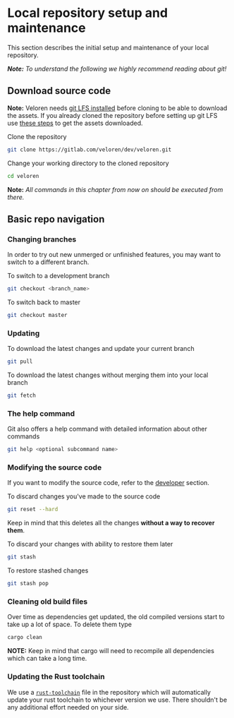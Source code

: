 # Local repository setup and maintenance

This section describes the initial setup and maintenance of your local repository.<br>

_**Note:** To understand the following we highly recommend reading about git!_

## Download source code

**Note:** Veloren needs [git LFS installed](development-tools.md#git-lfs) before cloning to be able to download the assets. If you already cloned the repository before setting up git LFS use [these steps](troubleshooting.md#when-lfs-was-not-setup-before-cloning-the-repo) to get the assets downloaded.

Clone the repository

```bash
git clone https://gitlab.com/veloren/dev/veloren.git
```

Change your working directory to the cloned repository

```bash
cd veloren
```

**Note:** _All commands in this chapter from now on should be executed from there._

## Basic repo navigation

### Changing branches

In order to try out new unmerged or unfinished features, you may want to switch to a different branch.

To switch to a development branch

```bash
git checkout <branch_name>
```

To switch back to master

```bash
git checkout master
```

### Updating

To download the latest changes and update your current branch

```bash
git pull
```

To download the latest changes without merging them into your local branch

```bash
git fetch
```

### The help command

Git also offers a help command with detailed information about other commands

```bash
git help <optional subcommand name>
```

### Modifying the source code

If you want to modify the source code, refer to the [developer](developers) section.

To discard changes you've made to the source code

```bash
git reset --hard
```

Keep in mind that this deletes all the changes **without a way to recover them**.

To discard your changes with ability to restore them later

```bash
git stash
```

To restore stashed changes

```bash
git stash pop
```

### Cleaning old build files

Over time as dependencies get updated, the old compiled versions start to take up a lot of space. To delete them type

```bash
cargo clean
```

**NOTE:** Keep in mind that cargo will need to recompile all dependencies which can take a long time.

### Updating the Rust toolchain

We use a [`rust-toolchain`](https://github.com/rust-lang/rustup#the-toolchain-file) file in the repository which will automatically update
your rust toolchain to whichever version we use. There shouldn't be any additional effort needed on your side.
